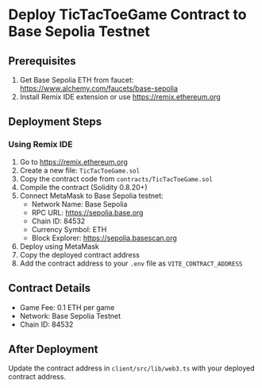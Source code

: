 # Deploy TicTacToeGame Contract to Base Sepolia Testnet

## Prerequisites
1. Get Base Sepolia ETH from faucet: https://www.alchemy.com/faucets/base-sepolia
2. Install Remix IDE extension or use https://remix.ethereum.org

## Deployment Steps

### Using Remix IDE
1. Go to https://remix.ethereum.org
2. Create a new file: `TicTacToeGame.sol`
3. Copy the contract code from `contracts/TicTacToeGame.sol`
4. Compile the contract (Solidity 0.8.20+)
5. Connect MetaMask to Base Sepolia testnet:
   - Network Name: Base Sepolia
   - RPC URL: https://sepolia.base.org
   - Chain ID: 84532
   - Currency Symbol: ETH
   - Block Explorer: https://sepolia.basescan.org
6. Deploy using MetaMask
7. Copy the deployed contract address
8. Add the contract address to your `.env` file as `VITE_CONTRACT_ADDRESS`

## Contract Details
- Game Fee: 0.1 ETH per game
- Network: Base Sepolia Testnet
- Chain ID: 84532

## After Deployment
Update the contract address in `client/src/lib/web3.ts` with your deployed contract address.
